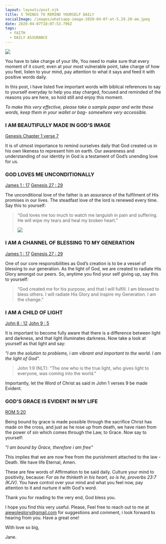 ```yaml
---
layout: layouts/post.njk
title: 5 THINGS TO REMIND YOURSELF DAILY
socialImage: /images/whatsapp-image-2020-04-07-at-5.29.20-am.jpeg
date: 2020-04-07T18:07:53.796Z
tags:
  - FAITH
  - DAILY ASSURANCE
---
```

![](/images/whatsapp-image-2020-04-07-at-5.29.20-am.jpeg)

You have to take charge of your life, You need to make sure that every moment of it count;  even at your most vulnerable point, take charge of how you feel, listen to your mind, pay attention to what it says and feed it with positive words daily. 

In this post, i have listed five important words with biblical references to say to yourself everyday to help you stay charged, focused and reminded of the reasons you are here, so hold still and enjoy this moment.

*To make this very effective, please take a sample paper and write these words, keep them in your wallet or bag- somewhere very accessible.*

### I AM BEAUTIFULLY MADE IN GOD'S IMAGE

[Genesis Chapter 1 verse 7](https://www.biblegateway.com/passage/?search=Genesis1:7&version=NLT)

It is of utmost importance to remind ourselves daily that God created us in his own likeness to represent him on earth. Our awareness and understanding of our identity in God is a testament of God’s unending love for us.

### GOD LOVES ME UNCONDITIONALLY

[James 1 : 17](https://www.biblegateway.com/passage/?search=James1:17&version=NLT) [Genesis 27 : 29](https://www.biblegateway.com/passage/?search=Genesis27:29&version=NLT)

The unconditional love of the father is an assurance of the fulfilment of His promises in our lives. The steadfast love of the lord is renewed every time. Say this to yourself:

> “God loves me too much to watch me languish in pain and suffering. He will wipe my tears and heal my broken heart.”
>
> ![](/images/tim-tebow-foundation-uwdjvultdma-unsplash.jpg)

### I AM A CHANNEL OF BLESSING TO MY GENERATION

[James 1 : 17](https://www.biblegateway.com/passage/?search=James1:17&version=NLT) [Genesis 27 : 29](https://www.biblegateway.com/passage/?search=Genesis27:29&version=NLT)

One of our core responsibilities as God’s creation is to be a vessel of blessing to our generation. As the light of God, we are created to radiate His Glory amongst our peers. So, anytime you find your self giving up, say this to yourself:

> “God created me for his purpose, and that I will fulfill. I am blessed to bless others. I will radiate His Glory and inspire my Generation. I am the change.”

### I AM A CHILD OF LIGHT

[John 8 : 12](https://www.biblegateway.com/passage/?search=John8:12&version=NLT) [John 9 : 5](https://www.biblegateway.com/passage/?search=John9:5&version=NLT)

It is important to become fully aware that there is a difference between light and darkness, and that light illuminates darkness. Now take a look at yourself as that light and say:

*"I am the solution to problems, i am vibrant and important to the world. I am the light of God".*

> John 1:9 (NLT): "The one who is the true light, who gives light to everyone, was coming into the world." 

Importantly, let the Word of Christ as said in  John 1 verses 9 be  made Evident.

### GOD'S GRACE IS EVIDENT IN MY LIFE

[ROM 5:20](https://www.biblegateway.com/passage/?search=Romans+5%3A20&version=NIV)

Being bound by grace is made possible through the sacrifice Christ has made on the cross, and just as he rose up from death, we have risen from the power of sin which comes through the Law, to Grace. Now say to yourself:

*"I am bound by Grace, therefore i am free"*

This implies that we are now free from the punishment attached to the law - Death. We have life Eternal, Amen.

These are few words of Affirmation to be said daily. Culture your mind to positivity, because: *For as he thinketh in his heart, so is he, proverbs 23:7 (KJV)*.  You have control over your mind and what you feel now, pay attention to it and nurture it with God's word.

Thank you for reading to the very end, God bless you.

I hope you find this very useful. Please, Feel free to reach out to me at ajewoleglory@gmail.com for suggestions and comment, i look forward to hearing from you. Have a great one!

With love so big,

Jane.